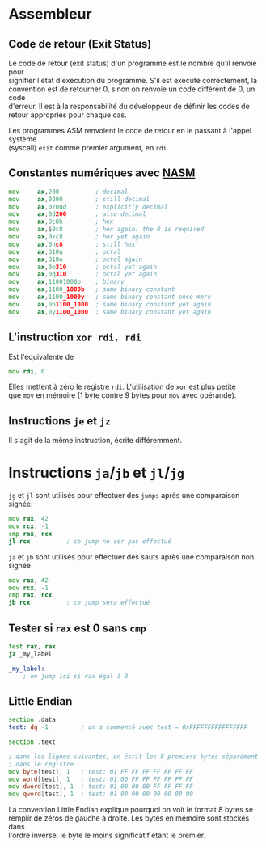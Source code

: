 # Assembleur

## Code de retour (Exit Status)

Le code de retour (exit status) d'un programme est le nombre qu'il renvoie pour\
signifier l'état d'exécution du programme. S'il est exécuté correctement, la\
convention est de retourner 0, sinon on renvoie un code différent de 0, un code\
d'erreur. Il est à la responsabilité du développeur de définir les codes de\
retour appropriés pour chaque cas.

Les programmes ASM renvoient le code de retour en le passant à l'appel système\
(syscall) `exit` comme premier argument, en `rdi`.

## Constantes numériques avec [NASM](https://www.nasm.us/doc/nasmdoc3.html#section-3.4.1)

```asm
mov     ax,200          ; decimal 
mov     ax,0200         ; still decimal 
mov     ax,0200d        ; explicitly decimal 
mov     ax,0d200        ; also decimal 
mov     ax,0c8h         ; hex 
mov     ax,$0c8         ; hex again: the 0 is required 
mov     ax,0xc8         ; hex yet again 
mov     ax,0hc8         ; still hex 
mov     ax,310q         ; octal 
mov     ax,310o         ; octal again 
mov     ax,0o310        ; octal yet again 
mov     ax,0q310        ; octal yet again 
mov     ax,11001000b    ; binary 
mov     ax,1100_1000b   ; same binary constant 
mov     ax,1100_1000y   ; same binary constant once more 
mov     ax,0b1100_1000  ; same binary constant yet again 
mov     ax,0y1100_1000  ; same binary constant yet again
```

## L'instruction `xor rdi, rdi`

Est l'équivalente de

```asm
mov rdi, 0
```

Elles mettent à zéro le registre `rdi`. L'utilisation de `xor` est plus petite\
que `mov` en mémoire (1 byte contre 9 bytes pour `mov` avec opérande).

## Instructions `je` et `jz`

Il s'agit de la même instruction, écrite différemment.

# Instructions `ja`/`jb` et `jl`/`jg`

`jg` et `jl` sont utilisés pour effectuer des `jumps` après une comparaison\
signée.

```asm
mov rax, 42
mov rcx, -1
cmp rax, rcx
jl rcx          ; ce jump ne ser pas effectué
```

`ja` et `jb` sont utilisés pour effectuer des sauts après une comparaison non\
signée

```asm
mov rax, 42
mov rcx, -1
cmp rax, rcx
jb rcx          ; ce jump sera effectué
```

## Tester si `rax` est 0 sans `cmp`

```asm
test rax, rax
jz _my_label

_my_label:
    ; on jump ici si rax égal à 0
```

## Little Endian

```asm
section .data
test: dq -1         ; on a commencé avec test = 0xFFFFFFFFFFFFFFFF

section .text

; dans les lignes suivantes, on écrit les 8 premiers bytes séparément 
; dans le registre
mov byte[test], 1	; test: 01 FF FF FF FF FF FF FF
mov word[test], 1	; test: 01 00 FF FF FF FF FF FF
mov dword[test], 1	; test: 01 00 00 00 FF FF FF FF
mov qword[test], 1	; test: 01 00 00 00 00 00 00 00
```

La convention Little Endian explique pourquoi on voit le format 8 bytes se\
remplir de zéros de gauche à droite. Les bytes en mémoire sont stockés dans\
l'ordre inverse, le byte le moins significatif étant le premier.
